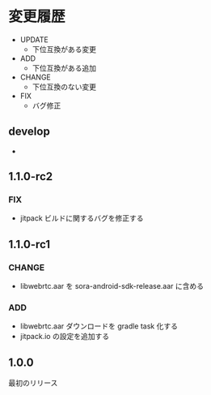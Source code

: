 # 変更履歴

- UPDATE
    - 下位互換がある変更
- ADD
    - 下位互換がある追加
- CHANGE
    - 下位互換のない変更
- FIX
    - バグ修正


## develop

-

## 1.1.0-rc2

### FIX

- jitpack ビルドに関するバグを修正する

## 1.1.0-rc1

### CHANGE

- libwebrtc.aar を sora-android-sdk-release.aar に含める

### ADD

- libwebrtc.aar ダウンロードを gradle task 化する
- jitpack.io の設定を追加する

## 1.0.0

最初のリリース
